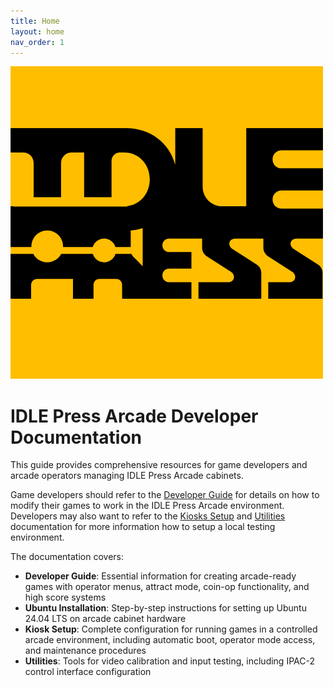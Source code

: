 ```yaml
---
title: Home
layout: home
nav_order: 1
---
```


![IDLE Press Logo](assets/images/idle-logo.png)

# IDLE Press Arcade Developer Documentation

This guide provides comprehensive resources for game developers and arcade operators managing IDLE Press Arcade cabinets.

Game developers should refer to the [Developer Guide](docs/developer-guide.html) for details on how to modify their games to work in the IDLE Press Arcade environment. Developers may also want to refer to the [Kiosks Setup](docs/kiosk-setup.html) and [Utilities](docs/utilities.html) documentation for more information how to setup a local testing environment.

The documentation covers:
- **Developer Guide**: Essential information for creating arcade-ready games with operator menus, attract mode, coin-op functionality, and high score systems
- **Ubuntu Installation**: Step-by-step instructions for setting up Ubuntu 24.04 LTS on arcade cabinet hardware
- **Kiosk Setup**: Complete configuration for running games in a controlled arcade environment, including automatic boot, operator mode access, and maintenance procedures
- **Utilities**: Tools for video calibration and input testing, including IPAC-2 control interface configuration


